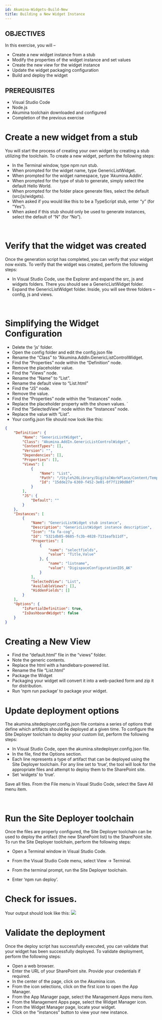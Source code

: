 ```yaml
---
id: Akumina-Widgets-Build-New
title: Building a New Widget Instance
---
```


 
## OBJECTIVES

In this exercise, you will –
-	Create a new widget instance from a stub
-	Modify the properties of the widget instance and set values
-	Create the new view for the widget instance
-	Update the widget packaging configuration
-	Build and deploy the widget


## PREREQUISITES

-	Visual Studio Code
-	Node.js
-	Akumina toolchain downloaded and configured
-	Completion of the previous exercise

# Create a new widget from a stub

You will start the process of creating your own widget by creating a stub utilizing the toolchain. To create a new widget, perform the following steps:

* In the Terminal window, type npm run stub.	 
* When prompted for the widget name, type GenericListWidget.	 
* When prompted for the widget namespace, type ‘Akumina.AddIn’.	 
* When prompted for the type of stub to generate, simply select the default Hello World.	 
* When prompted for the folder place generate files, select the default  (src/js/widgets).	 
* When asked if you would like this to be a TypeScript stub, enter “y” (for “Yes”).	 
* When asked if this stub should only be used to generate instances, select the default of “N” (for “No”).	 

 
# Verify that the widget was created

Once the generation script has completed, you can verify that your widget now exists. To verify that the widget was created, perform the following steps:

* In Visual Studio Code, use the Explorer and expand the src, js and widgets folders. There you should see a GenericListWidget folder.	 
* Expand the GenericListWidget folder. Inside, you will see three folders – config, js and views.	 

 
# Simplifying the Widget Configuration

* Delete the ‘js’ folder.	 
* Open the config folder and edit the config.json file	 
* Rename the “Class” to “Akumina.AddIn.GenericListControlWidget.	 
* Find the “Properties” node within the “Definition” node.	 
* Remove the placeholder value.	 
* Find the “Views” node.	 
* Rename the “Name” to “List”.	 
* Rename the default view to “List.html”	 
* Find the “JS” node.	 
* Remove the value.	 
* Find the “Properties” node within the “Instances” node.	 
* Replace the placeholder property with the shown values.	 `
* Find the “SelectedView” node within the “Instances” node.	 
* Replace the value with “List”.	 
* Your config.json file should now look like this:	

```json
{
    "Definition": {
        "Name": "GenericListWidget",
        "Class": "Akumina.AddIn.GenericListControlWidget",
        "ContentTypes": [],
        "Version": "",
        "Dependencies": [],
        "Properties": [],
        "Views": [
            {
                "Name": "List",
                "Path": "/Style%20Library/DigitalWorkPlace/Content/Templates/GenericListWidget/List.html",
                "Id": "15dde27a-6369-f452-3e01-0f7f1190d8df"
            }
        ],
        "JS": {
            "Default": ""
        }
    },
    "Instances": [
        {
            "Name": "GenericListWidget stub instance",
            "Description": "GenericListWidget instance description",
            "Icon": "fa fa-cog",
            "Id": "5321db85-0685-fc3b-4028-7131eafb11df",
            "Properties": [
                {
                    "name": "selectfields",
                    "value": "Title,Value"
                }, {
                    "name": "listname",
                    "value": "DigispaceConfigurationIDS_AK"
                }
            ],
            "SelectedView": "List",
            "AvailableViews": [],
            "HiddenFields": []
        }
    ],
    "Options": {
        "IsPartialDefinition": true,
        "IsDashboardWidget": false
    }
}
```

# Creating a New View

* Find the “default.html” file in the “views” folder.	 
* Note the generic contents.	 
* Replace the html with a handlebars-powered list.	 
* Rename the file “List.html”	 
* Package the Widget
* Packaging your widget will convert it into a web-packed form and zip it for distribution.
* Run ‘npm run package’ to package your widget.	 



# Update deployment options

The akumina.sitedeployer.config.json file contains a series of options that define which artifacts should be deployed at a given time. To configure the Site Deployer toolchain to deploy your custom list, perform the following steps:

* In Visual Studio Code, open the akumina.sitedeployer.config.json file.	 
* In the file, find the Options section.
* Each line represents a type of artifact that can be deployed using the Site Deployer toolchain. For any line set to ‘true’, the tool will look for the appropriate files and attempt to deploy them to the SharePoint site.
* Set ‘widgets’ to ‘true’.	  

Save all files.	From the File menu in Visual Studio Code, select the Save All menu item.

 
# Run the Site Deployer toolchain

Once the files are properly configured, the Site Deployer toolchain can be used to deploy the artifact (the new SharePoint list) to the SharePoint site. To run the Site Deployer toolchain, perform the following steps:

* Open a Terminal window in Visual Studio Code.	
* From the Visual Studio Code menu, select View -> Terminal.
 

* From the terminal prompt, run the Site Deployer toolchain.
* Enter ‘npm run deploy’.	 

# Check for issues.

Your output should look like this:
![](https://akuminadownloads.blob.core.windows.net/wiki/AkuminaDev/ak-newwidget-output.png)


# Validate the deployment
Once the deploy script has successfully executed, you can validate that your widget has been successfully deployed. To validate deployment, perform the following steps:

* Open a web browser.	
* Enter the URL of your SharePoint site. Provide your credentials if required.	 
* In the center of the page, click on the Akumina icon.	 
* From the icon selections, click on the first icon to open the App Manager.	 
* From the App Manager page, select the Management Apps menu item.	 
* From the Management Apps page, select the Widget Manager icon.	 
* From the Widget Manager page, locate your widget.	
* Click on the “instances” button to view your new instance.	


